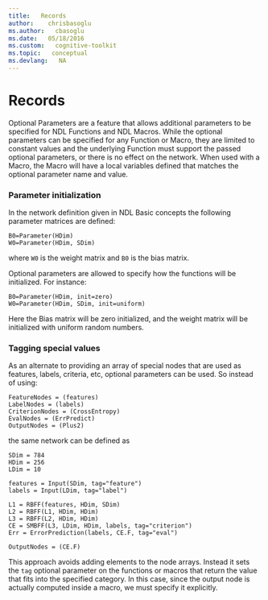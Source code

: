 ```yaml
---
title:   Records 
author:    chrisbasoglu
ms.author:   cbasoglu
ms.date:   05/18/2016
ms.custom:   cognitive-toolkit
ms.topic:   conceptual
ms.devlang:   NA
---
```


# Records

Optional Parameters are a feature that allows additional parameters to be specified for NDL Functions and NDL Macros. While the optional parameters can be specified for any Function or Macro, they are limited to constant values and the underlying Function must support the passed optional parameters, or there is no effect on the network. When used with a Macro, the Macro will have a local variables defined that matches the optional parameter name and value.

### Parameter initialization

In the network definition given in NDL Basic concepts the following parameter matrices are defined: 
```
B0=Parameter(HDim)  
W0=Parameter(HDim, SDim)
```
where ```W0``` is the weight matrix and ```B0``` is the bias matrix. 

Optional parameters are allowed to specify how the functions will be initialized. For instance:
```
B0=Parameter(HDim, init=zero)
W0=Parameter(HDim, SDim, init=uniform)
```
Here the Bias matrix will be zero initialized, and the weight matrix will be initialized with uniform random numbers.

### Tagging special values

As an alternate to providing an array of special nodes that are used as features, labels, criteria, etc, optional parameters can be used. So instead of using:
```
FeatureNodes = (features)
LabelNodes = (labels)
CriterionNodes = (CrossEntropy)
EvalNodes = (ErrPredict)
OutputNodes = (Plus2)
```
the same network can be defined as
```
SDim = 784
HDim = 256
LDim = 10

features = Input(SDim, tag="feature")
labels = Input(LDim, tag="label")

L1 = RBFF(features, HDim, SDim)
L2 = RBFF(L1, HDim, HDim)
L3 = RBFF(L2, HDim, HDim)
CE = SMBFF(L3, LDim, HDim, labels, tag="criterion")
Err = ErrorPrediction(labels, CE.F, tag="eval")

OutputNodes = (CE.F)
```
This approach avoids adding elements to the node arrays. Instead it sets the ```tag``` optional parameter on the functions or macros that return the value that fits into the specified category. In this case, since the output node is actually computed inside a macro, we must specify it explicitly.
